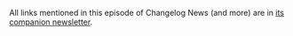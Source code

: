 All links mentioned in this episode of Changelog News (and more) are in [its companion newsletter](https://changelog.com/news/99/email).